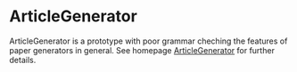 # ArticleGenerator
ArticleGenerator is a prototype with poor grammar cheching the features of paper generators in general. 
See homepage <a href="http://niebert.github.io/ArticleGenerator/">ArticleGenerator</a> for further details.
